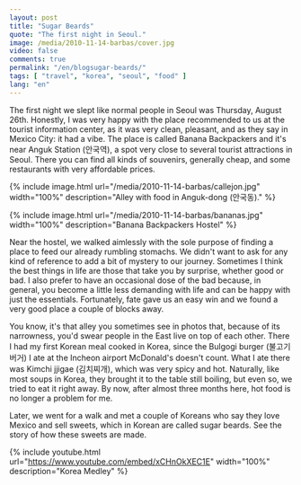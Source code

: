 ```yaml
---
layout: post
title: "Sugar Beards"
quote: "The first night in Seoul."
image: /media/2010-11-14-barbas/cover.jpg
video: false
comments: true
permalink: "/en/blogsugar-beards/"
tags: [ "travel", "korea", "seoul", "food" ]
lang: "en"
---
```


The first night we slept like normal people in Seoul was Thursday, August 26th.
Honestly, I was very happy with the place recommended to us at the tourist information center, as it was very clean, pleasant, and as they say in Mexico City: it had a vibe. The place is called Banana Backpackers and it's near Anguk Station (안국역), a spot very close to several tourist attractions in Seoul. There you can find all kinds of souvenirs, generally cheap, and some restaurants with very affordable prices.

{% include image.html url="/media/2010-11-14-barbas/callejon.jpg" width="100%" description="Alley with food in Anguk-dong (안국동)." %}

{% include image.html url="/media/2010-11-14-barbas/bananas.jpg" width="100%" description="Banana Backpackers Hostel" %}

Near the hostel, we walked aimlessly with the sole purpose of finding a place to feed our already rumbling stomachs. We didn't want to ask for any kind of reference to add a bit of mystery to our journey. Sometimes I think the best things in life are those that take you by surprise, whether good or bad. I also prefer to have an occasional dose of the bad because, in general, you become a little less demanding with life and can be happy with just the essentials. Fortunately, fate gave us an easy win and we found a very good place a couple of blocks away.

You know, it's that alley you sometimes see in photos that, because of its narrowness, you'd swear people in the East live on top of each other. There I had my first Korean meal cooked in Korea, since the Bulgogi burger (불고기 버거) I ate at the Incheon airport McDonald's doesn't count. What I ate there was Kimchi jjigae (김치찌개), which was very spicy and hot. Naturally, like most soups in Korea, they brought it to the table still boiling, but even so, we tried to eat it right away. By now, after almost three months here, hot food is no longer a problem for me.

Later, we went for a walk and met a couple of Koreans who say they love Mexico and sell sweets, which in Korean are called sugar beards. See the story of how these sweets are made.

{% include youtube.html url="https://www.youtube.com/embed/xCHnOkXEC1E" width="100%" description="Korea Medley" %}
